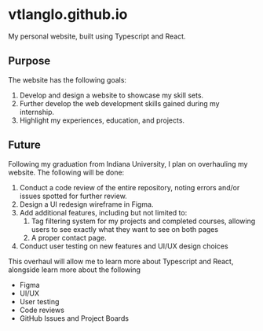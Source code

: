 # vtlanglo.github.io

My personal website, built using Typescript and React. 

## Purpose

The website has the following goals:
1. Develop and design a website to showcase my skill sets.
2. Further develop the web development skills gained during my internship.
3. Highlight my experiences, education, and projects.

## Future

Following my graduation from Indiana University, I plan on overhauling my website. The following will be done:
1. Conduct a code review of the entire repository, noting errors and/or issues spotted for further review.
2. Design a UI redesign wireframe in Figma.
3. Add additional features, including but not limited to:
   1. Tag filtering system for my projects and completed courses, allowing users to see exactly what they want to see on both pages
   2. A proper contact page.
4. Conduct user testing on new features and UI/UX design choices

This overhaul will allow me to learn more about Typescript and React, alongside learn more about the following
- Figma
- UI/UX
- User testing
- Code reviews
- GitHub Issues and Project Boards